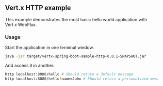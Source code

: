 ## Vert.x HTTP example

This example demonstrates the most basic hello world application with Vert.x WebFlux.

### Usage

Start the application in one terminal window.
```bash
java -jar target/vertx-spring-boot-sample-http-0.0.1-SNAPSHOT.jar 
```

And access it in another.
```bash
http localhost:8080/hello # Should return a default message
http localhost:8080/hello?name=John # Should return a personalized message
```
